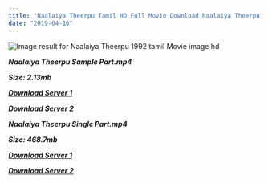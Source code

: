 ```yaml
---
title: "Naalaiya Theerpu Tamil HD Full Movie Download Naalaiya Theerpu Tamil HD Movie Download"
date: "2019-04-16"
---
```


![Image result for Naalaiya Theerpu  1992 tamil Movie image hd](https://upload.wikimedia.org/wikipedia/en/thumb/c/cd/Naalaiya_Theerpu_DVD_Cover.jpg/220px-Naalaiya_Theerpu_DVD_Cover.jpg)

**_Naalaiya Theerpu Sample Part.mp4_**

**_Size: 2.13mb_**

**_[Download Server 1](http://b6.wetransfer.vip/files/{001906e6a029aa7b73d4a7534ffe44de21d3d443868dbd2fabdf209edab59abd}20Actor{001906e6a029aa7b73d4a7534ffe44de21d3d443868dbd2fabdf209edab59abd}20Hits{001906e6a029aa7b73d4a7534ffe44de21d3d443868dbd2fabdf209edab59abd}20Collection/Vijay{001906e6a029aa7b73d4a7534ffe44de21d3d443868dbd2fabdf209edab59abd}20{001906e6a029aa7b73d4a7534ffe44de21d3d443868dbd2fabdf209edab59abd}20Movies{001906e6a029aa7b73d4a7534ffe44de21d3d443868dbd2fabdf209edab59abd}20Collection/Naalaiya{001906e6a029aa7b73d4a7534ffe44de21d3d443868dbd2fabdf209edab59abd}20Theerpu{001906e6a029aa7b73d4a7534ffe44de21d3d443868dbd2fabdf209edab59abd}20(1992)/Naalaiya{001906e6a029aa7b73d4a7534ffe44de21d3d443868dbd2fabdf209edab59abd}20Theerpu{001906e6a029aa7b73d4a7534ffe44de21d3d443868dbd2fabdf209edab59abd}20Mp4{001906e6a029aa7b73d4a7534ffe44de21d3d443868dbd2fabdf209edab59abd}20HD/Naalaiya{001906e6a029aa7b73d4a7534ffe44de21d3d443868dbd2fabdf209edab59abd}20Theerpu{001906e6a029aa7b73d4a7534ffe44de21d3d443868dbd2fabdf209edab59abd}20HD{001906e6a029aa7b73d4a7534ffe44de21d3d443868dbd2fabdf209edab59abd}20Sample.mp4)_**

**_[Download Server 2](http://b6.wetransfer.vip/files/{001906e6a029aa7b73d4a7534ffe44de21d3d443868dbd2fabdf209edab59abd}20Actor{001906e6a029aa7b73d4a7534ffe44de21d3d443868dbd2fabdf209edab59abd}20Hits{001906e6a029aa7b73d4a7534ffe44de21d3d443868dbd2fabdf209edab59abd}20Collection/Vijay{001906e6a029aa7b73d4a7534ffe44de21d3d443868dbd2fabdf209edab59abd}20{001906e6a029aa7b73d4a7534ffe44de21d3d443868dbd2fabdf209edab59abd}20Movies{001906e6a029aa7b73d4a7534ffe44de21d3d443868dbd2fabdf209edab59abd}20Collection/Naalaiya{001906e6a029aa7b73d4a7534ffe44de21d3d443868dbd2fabdf209edab59abd}20Theerpu{001906e6a029aa7b73d4a7534ffe44de21d3d443868dbd2fabdf209edab59abd}20(1992)/Naalaiya{001906e6a029aa7b73d4a7534ffe44de21d3d443868dbd2fabdf209edab59abd}20Theerpu{001906e6a029aa7b73d4a7534ffe44de21d3d443868dbd2fabdf209edab59abd}20Mp4{001906e6a029aa7b73d4a7534ffe44de21d3d443868dbd2fabdf209edab59abd}20HD/Naalaiya{001906e6a029aa7b73d4a7534ffe44de21d3d443868dbd2fabdf209edab59abd}20Theerpu{001906e6a029aa7b73d4a7534ffe44de21d3d443868dbd2fabdf209edab59abd}20HD{001906e6a029aa7b73d4a7534ffe44de21d3d443868dbd2fabdf209edab59abd}20Sample.mp4)_**

**_Naalaiya Theerpu Single Part.mp4_**

**_Size: 468.7mb_**

**_[Download Server 1](http://b6.wetransfer.vip/files/{001906e6a029aa7b73d4a7534ffe44de21d3d443868dbd2fabdf209edab59abd}20Actor{001906e6a029aa7b73d4a7534ffe44de21d3d443868dbd2fabdf209edab59abd}20Hits{001906e6a029aa7b73d4a7534ffe44de21d3d443868dbd2fabdf209edab59abd}20Collection/Vijay{001906e6a029aa7b73d4a7534ffe44de21d3d443868dbd2fabdf209edab59abd}20{001906e6a029aa7b73d4a7534ffe44de21d3d443868dbd2fabdf209edab59abd}20Movies{001906e6a029aa7b73d4a7534ffe44de21d3d443868dbd2fabdf209edab59abd}20Collection/Naalaiya{001906e6a029aa7b73d4a7534ffe44de21d3d443868dbd2fabdf209edab59abd}20Theerpu{001906e6a029aa7b73d4a7534ffe44de21d3d443868dbd2fabdf209edab59abd}20(1992)/Naalaiya{001906e6a029aa7b73d4a7534ffe44de21d3d443868dbd2fabdf209edab59abd}20Theerpu{001906e6a029aa7b73d4a7534ffe44de21d3d443868dbd2fabdf209edab59abd}20Mp4{001906e6a029aa7b73d4a7534ffe44de21d3d443868dbd2fabdf209edab59abd}20HD/Naalaiya{001906e6a029aa7b73d4a7534ffe44de21d3d443868dbd2fabdf209edab59abd}20Theerpu{001906e6a029aa7b73d4a7534ffe44de21d3d443868dbd2fabdf209edab59abd}20HD.mp4)_**

**_[Download Server 2](http://b6.wetransfer.vip/files/{001906e6a029aa7b73d4a7534ffe44de21d3d443868dbd2fabdf209edab59abd}20Actor{001906e6a029aa7b73d4a7534ffe44de21d3d443868dbd2fabdf209edab59abd}20Hits{001906e6a029aa7b73d4a7534ffe44de21d3d443868dbd2fabdf209edab59abd}20Collection/Vijay{001906e6a029aa7b73d4a7534ffe44de21d3d443868dbd2fabdf209edab59abd}20{001906e6a029aa7b73d4a7534ffe44de21d3d443868dbd2fabdf209edab59abd}20Movies{001906e6a029aa7b73d4a7534ffe44de21d3d443868dbd2fabdf209edab59abd}20Collection/Naalaiya{001906e6a029aa7b73d4a7534ffe44de21d3d443868dbd2fabdf209edab59abd}20Theerpu{001906e6a029aa7b73d4a7534ffe44de21d3d443868dbd2fabdf209edab59abd}20(1992)/Naalaiya{001906e6a029aa7b73d4a7534ffe44de21d3d443868dbd2fabdf209edab59abd}20Theerpu{001906e6a029aa7b73d4a7534ffe44de21d3d443868dbd2fabdf209edab59abd}20Mp4{001906e6a029aa7b73d4a7534ffe44de21d3d443868dbd2fabdf209edab59abd}20HD/Naalaiya{001906e6a029aa7b73d4a7534ffe44de21d3d443868dbd2fabdf209edab59abd}20Theerpu{001906e6a029aa7b73d4a7534ffe44de21d3d443868dbd2fabdf209edab59abd}20HD.mp4)_**
